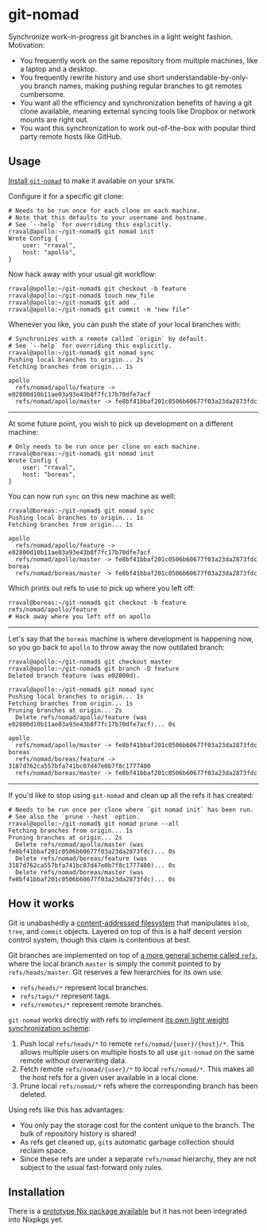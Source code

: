 # git-nomad

Synchronize work-in-progress git branches in a light weight fashion. Motivation:

- You frequently work on the same repository from multiple machines, like a laptop and a desktop.
- You frequently rewrite history and use short understandable-by-only-you branch names, making pushing regular branches to git remotes cumbersome.
- You want all the efficiency and synchronization benefits of having a git clone available, meaning external syncing tools like Dropbox or network mounts are right out.
- You want this synchronization to work out-of-the-box with popular third party remote hosts like GitHub.

## Usage

[Install `git-nomad`](#installation) to make it available on your `$PATH`.

Configure it for a specific git clone:

```console
# Needs to be run once for each clone on each machine.
# Note that this defaults to your username and hostname.
# See `--help` for overriding this explicitly.
rraval@apollo:~/git-nomad$ git nomad init
Wrote Config {
    user: "rraval",
    host: "apollo",
}
```

Now hack away with your usual git workflow:

```console
rraval@apollo:~/git-nomad$ git checkout -b feature
rraval@apollo:~/git-nomad$ touch new_file
rraval@apollo:~/git-nomad$ git add .
rraval@apollo:~/git-nomad$ git commit -m "new file"
```

Whenever you like, you can push the state of your local branches with:

```console
# Synchronizes with a remote called `origin` by default.
# See `--help` for overriding this explicitly.
rraval@apollo:~/git-nomad$ git nomad sync
Pushing local branches to origin... 2s
Fetching branches from origin... 1s

apollo
  refs/nomad/apollo/feature -> e02800d10b11ae03a93e43b8f7fc17b70dfe7acf
  refs/nomad/apollo/master -> fe8bf41bbaf201c0506b60677f03a23da2873fdc
```

---

At some future point, you wish to pick up development on a different machine:

```console
# Only needs to be run once per clone on each machine.
rraval@boreas:~/git-nomad$ git nomad init
Wrote Config {
    user: "rraval",
    host: "boreas",
}
```

You can now run `sync` on this new machine as well:

```console
rraval@boreas:~/git-nomad$ git nomad sync
Pushing local branches to origin... 1s
Fetching branches from origin... 1s

apollo
  refs/nomad/apollo/feature -> e02800d10b11ae03a93e43b8f7fc17b70dfe7acf
  refs/nomad/apollo/master -> fe8bf41bbaf201c0506b60677f03a23da2873fdc
boreas
  refs/nomad/boreas/master -> fe8bf41bbaf201c0506b60677f03a23da2873fdc
```

Which prints out refs to use to pick up where you left off:

```console
rraval@boreas:~/git-nomad$ git checkout -b feature refs/nomad/apollo/feature
# Hack away where you left off on apollo
```

---

Let's say that the `boreas` machine is where development is happening now, so
you go back to `apollo` to throw away the now outdated branch:

```console
rraval@apollo:~/git-nomad$ git checkout master
rraval@apollo:~/git-nomad$ git branch -D feature
Deleted branch feature (was e02800d).

rraval@apollo:~/git-nomad$ git nomad sync
Pushing local branches to origin... 1s
Fetching branches from origin... 1s
Pruning branches at origin... 2s
  Delete refs/nomad/apollo/feature (was e02800d10b11ae03a93e43b8f7fc17b70dfe7acf)... 0s

apollo
  refs/nomad/apollo/master -> fe8bf41bbaf201c0506b60677f03a23da2873fdc
boreas
  refs/nomad/boreas/feature -> 3187d762ca557bfa741bc07d47e0b7f8c1777400
  refs/nomad/boreas/master -> fe8bf41bbaf201c0506b60677f03a23da2873fdc
```

---

If you'd like to stop using `git-nomad` and clean up all the refs it has created:

```console
# Needs to be run once per clone where `git nomad init` has been run.
# See also the `prune --host` option.
rraval@apollo:~/git-nomad$ git nomad prune --all
Fetching branches from origin... 1s
Pruning branches at origin... 2s
  Delete refs/nomad/apollo/master (was fe8bf41bbaf201c0506b60677f03a23da2873fdc)... 0s
  Delete refs/nomad/boreas/feature (was 3187d762ca557bfa741bc07d47e0b7f8c1777400)... 0s
  Delete refs/nomad/boreas/master (was fe8bf41bbaf201c0506b60677f03a23da2873fdc)... 0s
```

## How it works

Git is unabashedly a [content-addressed filesystem][git-cafs] that manipulates `blob`, `tree`, and `commit` objects. Layered on top of this is a half decent version control system, though this claim is contentious at best.

Git branches are implemented on top of [a more general scheme called `refs`][git-refs], where the local branch `master` is simply the commit pointed to by `refs/heads/master`. Git reserves a few hierarchies for its own use:

- `refs/heads/*` represent local branches.
- `refs/tags/*` represent tags.
- `refs/remotes/*` represent remote branches.

`git-nomad` works directly with refs to implement [its own light weight synchronization scheme][sync]:

1. Push local `refs/heads/*` to remote `refs/nomad/{user}/{host}/*`. This allows multiple users on multiple hosts to all use `git-nomad` on the same remote without overwriting data.
2. Fetch remote `refs/nomad/{user}/*` to local `refs/nomad/*`. This makes all the host refs for a given user available in a local clone.
3. Prune local `refs/nomad/*` refs where the corresponding branch has been deleted.

Using refs like this has advantages:

- You only pay the storage cost for the content unique to the branch. The bulk of repository history is shared!
- As refs get cleaned up, `git`s automatic garbage collection should reclaim space.
- Since these refs are under a separate `refs/nomad` hierarchy, they are not subject to the usual fast-forward only rules.

## Installation

There is a [prototype Nix package available][nixpkg] but it has not been integrated into Nixpkgs yet.

[git-cafs]: https://git-scm.com/book/en/v2/Git-Internals-Git-Objects
[git-refs]: https://git-scm.com/book/en/v2/Git-Internals-Git-References
[sync]: https://github.com/rraval/git-nomad/blob/master/src/command.rs
[nixpkg]: https://github.com/rraval/nix/blob/master/git-nomad.nix
